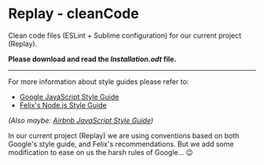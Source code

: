 Replay - cleanCode
====================
Clean code files (ESLint + Sublime configuration) for our current project (Replay).

**Please download and read the _Installation.odt_ file.**

--------------------------------------------------

For more information about style guides please refer to:
* [Google JavaScript Style Guide](https://google.github.io/styleguide/javascriptguide.xml#Deferred_initialization)
* [Felix's Node.js Style Guide](http://nodeguide.com/style.html)

_(Also maybe: [Airbnb JavaScript Style Guide](http://airbnb.io/javascript/))_

In our current project (Replay) we are using conventions based on both Google's style guide, and Felix's recommendations.
But we add some modification to ease on us the harsh rules of Google... :wink:
